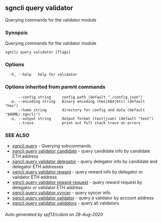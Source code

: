## sgncli query validator

Querying commands for the validator module

### Synopsis

Querying commands for the validator module

```
sgncli query validator [flags]
```

### Options

```
  -h, --help   help for validator
```

### Options inherited from parent commands

```
      --config string     config path (default "./config.json")
  -e, --encoding string   Binary encoding (hex|b64|btc) (default "hex")
      --home string       directory for config and data (default "$HOME/.sgncli")
  -o, --output string     Output format (text|json) (default "text")
      --trace             print out full stack trace on errors
```

### SEE ALSO

* [sgncli query](sgncli_query.md)	 - Querying subcommands
* [sgncli query validator candidate](sgncli_query_validator_candidate.md)	 - query candidate info by candidate ETH address
* [sgncli query validator delegator](sgncli_query_validator_delegator.md)	 - query delegator info by candidate and delegator ETH addresses
* [sgncli query validator reward](sgncli_query_validator_reward.md)	 - query reward info by delegator or validator ETH address
* [sgncli query validator reward-request](sgncli_query_validator_reward-request.md)	 - query reward request by delegator or validator ETH address
* [sgncli query validator syncer](sgncli_query_validator_syncer.md)	 - query syncer info
* [sgncli query validator validator](sgncli_query_validator_validator.md)	 - query a validator by account address
* [sgncli query validator validators](sgncli_query_validator_validators.md)	 - query all validators

###### Auto generated by spf13/cobra on 28-Aug-2020
